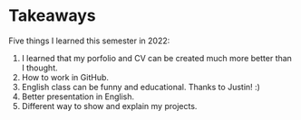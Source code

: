 # Takeaways

Five things I learned this semester in 2022:

1. I learned that my porfolio and CV can be created much more better than I thought.
2. How to work in GitHub.
3. English class can be funny and educational. Thanks to Justin! :)
4. Better presentation in English. 
5. Different way to show and explain my projects. 
